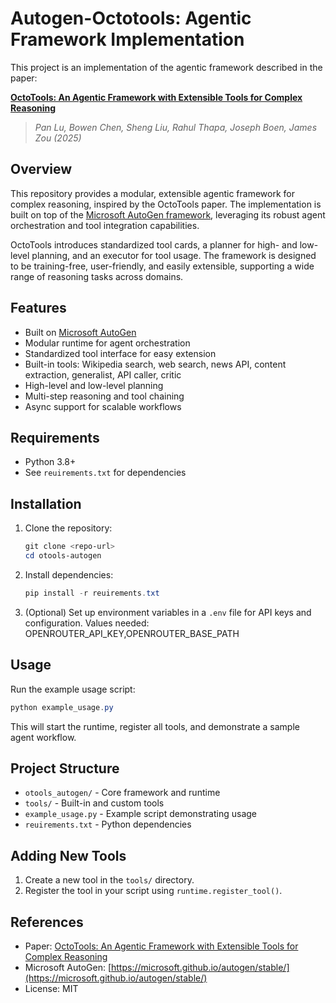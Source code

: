 # Autogen-Octotools: Agentic Framework Implementation

This project is an implementation of the agentic framework described in the paper:

**[OctoTools: An Agentic Framework with Extensible Tools for Complex Reasoning](https://arxiv.org/abs/2502.11271)**

> *Pan Lu, Bowen Chen, Sheng Liu, Rahul Thapa, Joseph Boen, James Zou (2025)*

## Overview

This repository provides a modular, extensible agentic framework for complex reasoning, inspired by the OctoTools paper. The implementation is built on top of the [Microsoft AutoGen framework](https://microsoft.github.io/autogen/stable/), leveraging its robust agent orchestration and tool integration capabilities.

OctoTools introduces standardized tool cards, a planner for high- and low-level planning, and an executor for tool usage. The framework is designed to be training-free, user-friendly, and easily extensible, supporting a wide range of reasoning tasks across domains.

## Features

- Built on [Microsoft AutoGen](https://microsoft.github.io/autogen/stable/)
- Modular runtime for agent orchestration
- Standardized tool interface for easy extension
- Built-in tools: Wikipedia search, web search, news API, content extraction, generalist, API caller, critic
- High-level and low-level planning
- Multi-step reasoning and tool chaining
- Async support for scalable workflows

## Requirements

- Python 3.8+
- See `reuirements.txt` for dependencies

## Installation

1. Clone the repository:

   ```powershell
   git clone <repo-url>
   cd otools-autogen
   ```

2. Install dependencies:

   ```powershell
   pip install -r reuirements.txt
   ```

3. (Optional) Set up environment variables in a `.env` file for API keys and configuration.
    Values needed: OPENROUTER_API_KEY,OPENROUTER_BASE_PATH

## Usage

Run the example usage script:

```powershell
python example_usage.py
```

This will start the runtime, register all tools, and demonstrate a sample agent workflow.

## Project Structure

- `otools_autogen/` - Core framework and runtime
- `tools/` - Built-in and custom tools
- `example_usage.py` - Example script demonstrating usage
- `reuirements.txt` - Python dependencies

## Adding New Tools

1. Create a new tool in the `tools/` directory.
2. Register the tool in your script using `runtime.register_tool()`.

## References

- Paper: [OctoTools: An Agentic Framework with Extensible Tools for Complex Reasoning](https://arxiv.org/abs/2502.11271)
- Microsoft AutoGen: [https://microsoft.github.io/autogen/stable/](https://microsoft.github.io/autogen/stable/)
- License: MIT

